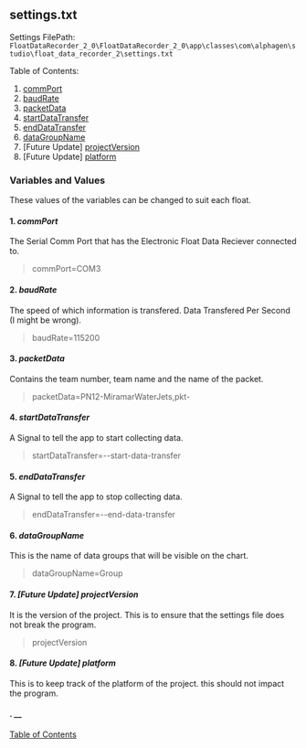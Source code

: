 
## settings.txt
Settings FilePath: `FloatDataRecorder_2_0\FloatDataRecorder_2_0\app\classes\com\alphagen\studio\float_data_recorder_2\settings.txt`

Table of Contents:
1. [commPort](####commPort)
2. [baudRate](#baudrate)
3. [packetData](#packetdata)
4. [startDataTransfer](#startdatatransfer)
5. [endDataTransfer](#enddatatransfer)
6. [dataGroupName](#datagroupname)
7. [Future Update] [projectVersion](#projectversion)
8. [Future Update] [platform](#platform)

### Variables and Values

These values of the variables can be changed to suit each float.

#### 1. **_commPort_**
The Serial Comm Port that has the Electronic Float Data Reciever connected to.
> commPort=COM3

#### 2. **_baudRate_**
The speed of which information is transfered. Data Transfered Per Second (I might be wrong).
> baudRate=115200

#### 3. **_packetData_**
Contains the team number, team name and the name of the packet.
> packetData=PN12-MiramarWaterJets,pkt-

#### 4. **_startDataTransfer_**
A Signal to tell the app to start collecting data.
> startDataTransfer=--start-data-transfer

#### 5. **_endDataTransfer_**
A Signal to tell the app to stop collecting data.
> endDataTransfer=--end-data-transfer

#### 6. **_dataGroupName_**
This is the name of data groups that will be visible on the chart.
> dataGroupName=Group

#### 7. **_[Future Update] projectVersion_**
It is the version of the project. This is to ensure that the settings file does not break the program.
> projectVersion

#### 8. **_[Future Update] platform_**
This is to keep track of the platform of the project. this should not impact the program.
> 

#### . **__**

> 

[Table of Contents](README.md)
